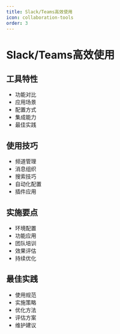 ```yaml
---
title: Slack/Teams高效使用
icon: collaboration-tools
order: 3
---
```


# Slack/Teams高效使用

## 工具特性
- 功能对比
- 应用场景
- 配置方式
- 集成能力
- 最佳实践

## 使用技巧
- 频道管理
- 消息组织
- 搜索技巧
- 自动化配置
- 插件应用

## 实施要点
- 环境配置
- 功能应用
- 团队培训
- 效果评估
- 持续优化

## 最佳实践
- 使用规范
- 实施策略
- 优化方法
- 评估方案
- 维护建议
